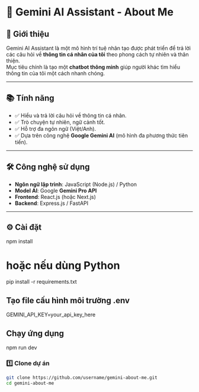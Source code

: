 # 🤖 Gemini AI Assistant - About Me

## 📌 Giới thiệu
Gemini AI Assistant là một mô hình trí tuệ nhân tạo được phát triển để trả lời các câu hỏi về **thông tin cá nhân của tôi** theo phong cách tự nhiên và thân thiện.  
Mục tiêu chính là tạo một **chatbot thông minh** giúp người khác tìm hiểu thông tin của tôi một cách nhanh chóng.

---

## 📚 Tính năng
- ✅ Hiểu và trả lời câu hỏi về thông tin cá nhân.
- ✅ Trò chuyện tự nhiên, ngữ cảnh tốt.
- ✅ Hỗ trợ đa ngôn ngữ (Việt/Anh).
- ✅ Dựa trên công nghệ **Google Gemini AI** (mô hình đa phương thức tiên tiến).

---

## 🛠 Công nghệ sử dụng
- **Ngôn ngữ lập trình**: JavaScript (Node.js) / Python
- **Model AI**: Google **Gemini Pro API**
- **Frontend**: React.js (hoặc Next.js)
- **Backend**: Express.js / FastAPI
---

## ⚙️ Cài đặt
npm install
# hoặc nếu dùng Python
pip install -r requirements.txt

## Tạo file cấu hình môi trường .env
GEMINI_API_KEY=your_api_key_here

## Chạy ứng dụng
npm run dev

### 1️⃣ Clone dự án
```bash
git clone https://github.com/username/gemini-about-me.git
cd gemini-about-me
